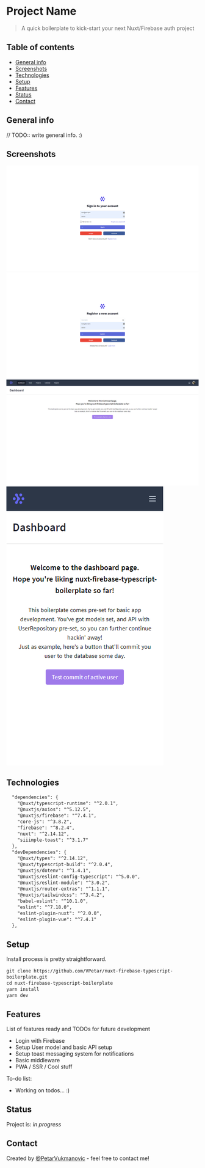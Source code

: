 # Project Name
> A quick boilerplate to kick-start your next Nuxt/Firebase auth project

## Table of contents
* [General info](#general-info)
* [Screenshots](#screenshots)
* [Technologies](#technologies)
* [Setup](#setup)
* [Features](#features)
* [Status](#status)
* [Contact](#contact)

## General info
// TODO:: write general info. :)

## Screenshots
![Login page](./screenshots/login.png)
![Register page](./screenshots/register.png)
![Dashboard](./screenshots/dashboard.png)
![Mobile dashboard page](./screenshots/mobile.png)

## Technologies
```
  "dependencies": {
    "@nuxt/typescript-runtime": "^2.0.1",
    "@nuxtjs/axios": "^5.12.5",
    "@nuxtjs/firebase": "^7.4.1",
    "core-js": "^3.8.2",
    "firebase": "^8.2.4",
    "nuxt": "^2.14.12",
    "siiimple-toast": "^3.1.7"
  },
  "devDependencies": {
    "@nuxt/types": "^2.14.12",
    "@nuxt/typescript-build": "^2.0.4",
    "@nuxtjs/dotenv": "^1.4.1",
    "@nuxtjs/eslint-config-typescript": "^5.0.0",
    "@nuxtjs/eslint-module": "^3.0.2",
    "@nuxtjs/router-extras": "^1.1.1",
    "@nuxtjs/tailwindcss": "^3.4.2",
    "babel-eslint": "^10.1.0",
    "eslint": "^7.18.0",
    "eslint-plugin-nuxt": "^2.0.0",
    "eslint-plugin-vue": "^7.4.1"
  },
```

## Setup
Install process is pretty straightforward.

```
git clone https://github.com/VPetar/nuxt-firebase-typescript-boilerplate.git
cd nuxt-firebase-typescript-boilerplate
yarn install
yarn dev
```

## Features
List of features ready and TODOs for future development
* Login with Firebase
* Setup User model and basic API setup
* Setup toast messaging system for notifications
* Basic middleware
* PWA / SSR / Cool stuff

To-do list:
* Working on todos... :)

## Status
Project is: _in progress_


## Contact
Created by [@PetarVukmanovic](https://twitter.com/PetarVukmanovic) - feel free to contact me!